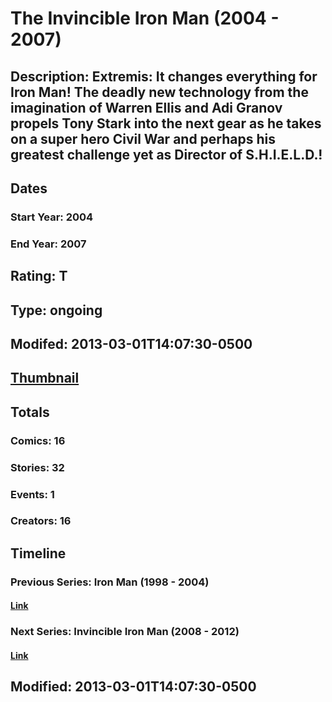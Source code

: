 # The Invincible Iron Man (2004 - 2007)
## Description: Extremis: It changes everything for Iron Man! The deadly new technology from the imagination of Warren Ellis and Adi Granov propels Tony Stark into the next gear as he takes on a super hero Civil War and perhaps his greatest challenge yet as Director of S.H.I.E.L.D.!
## Dates
### Start Year: 2004
### End Year: 2007
## Rating: T
## Type: ongoing
## Modifed: 2013-03-01T14:07:30-0500
## [Thumbnail](http://i.annihil.us/u/prod/marvel/i/mg/9/10/5130fc078c4dd.jpg)
## Totals
### Comics: 16
### Stories: 32
### Events: 1
### Creators: 16
## Timeline
### Previous Series: Iron Man (1998 - 2004)
#### [Link](http://gateway.marvel.com/v1/public/series/2572)
### Next Series: Invincible Iron Man (2008 - 2012)
#### [Link](http://gateway.marvel.com/v1/public/series/4889)
## Modified: 2013-03-01T14:07:30-0500